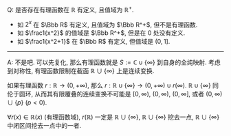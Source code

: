 Q: 是否存在有理函数在 $\mathbb R$ 有定义, 且值域为 $\mathbb R^+$.

* 如 $2^x$ 在 $\Bbb R$ 有定义, 且值域为 $\Bbb R^+$, 但不是有理函数.
* 如 $\frac1{x^2}$ 的值域是 $\Bbb R^+$, 但是在 $0$ 处没有定义.
* 如 $\frac1{x^2+1}$ 在 $\Bbb R$ 有定义, 但值域是 $(0,1]$.

***

A: 不是吧. 可以先复化, 那么有理函数就是 $S:=\mathbb C\cup \{\infty\}$ 到自身的全纯映射. 考虑到对称性, 有理函数限制在截面 $\mathbb R\cup\{\infty\}$ 上是连续变换.

如果有理函数 $r:\mathbb R\to (0,+\infty)$, 那么 $r:\mathbb R\cup\{\infty\}\to (0,+\infty)\cup r(\infty)$. $\mathbb R\cup\{\infty\}$ 同伦于圆环, 从而其有限覆叠的连续变换不可能是 $[0,\infty)$, $(0,\infty)$, $(0,\infty]$, 或者 $(0,\infty)\cup \{p\}$ ($p<0$).

$\forall r(x)\in \mathbb R(x)$ (有理函数域), $r(\mathbb R)$ 一定是 $\mathbb R\cup\{\infty\}$, $\mathbb R\cup\{\infty\}$ 挖去一点, $\mathbb R\cup\{\infty\}$ 中闭区间挖去一点中的一者.
